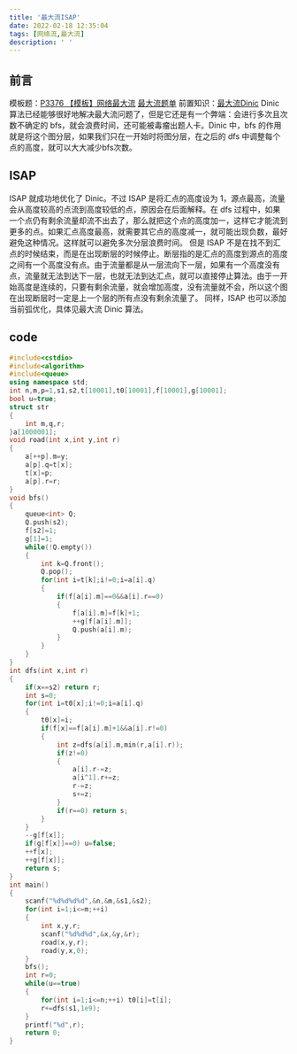 ```yaml
---
title: '最大流ISAP'
date: 2022-02-18 12:35:04
tags: [网络流,最大流]
description: ' '
---
```


## 前言
模板题：[P3376 【模板】网络最大流](https://www.luogu.com.cn/problem/P3376)
[最大流题单](/post/maximum-flow-problemlist/)
前置知识：[最大流Dinic](/post/maximum-flow-Dinic/)
Dinic 算法已经能够很好地解决最大流问题了，但是它还是有一个弊端：会进行多次且次数不确定的 bfs，就会浪费时间，还可能被毒瘤出题人卡。Dinic 中，bfs 的作用就是将这个图分层，如果我们只在一开始时将图分层，在之后的 dfs 中调整每个点的高度，就可以大大减少bfs次数。
## ISAP
ISAP 就成功地优化了 Dinic。不过 ISAP 是将汇点的高度设为 $1$，源点最高，流量会从高度较高的点流到高度较低的点，原因会在后面解释。在 dfs 过程中，如果一个点仍有剩余流量却流不出去了，那么就把这个点的高度加一，这样它才能流到更多的点。如果汇点高度最高，就需要其它点的高度减一，就可能出现负数，最好避免这种情况。这样就可以避免多次分层浪费时间。
但是 ISAP 不是在找不到汇点的时候结束，而是在出现断层的时候停止。断层指的是汇点的高度到源点的高度之间有一个高度没有点。由于流量都是从一层流向下一层，如果有一个高度没有点，流量就无法到达下一层，也就无法到达汇点，就可以直接停止算法。由于一开始高度是连续的，只要有剩余流量，就会增加高度，没有流量就不会，所以这个图在出现断层时一定是上一个层的所有点没有剩余流量了。
同样，ISAP 也可以添加当前弧优化，具体见最大流 Dinic 算法。
## code
``` cpp
#include<cstdio>
#include<algorithm>
#include<queue>
using namespace std;
int n,m,p=1,s1,s2,t[10001],t0[10001],f[10001],g[10001];
bool u=true;
struct str
{
    int m,q,r;
}a[1000001];
void road(int x,int y,int r)
{
    a[++p].m=y;
    a[p].q=t[x];
    t[x]=p;
    a[p].r=r;
}
void bfs()
{
    queue<int> Q;
    Q.push(s2);
    f[s2]=1;
    g[1]=1;
    while(!Q.empty())
    {
        int k=Q.front();
        Q.pop();
        for(int i=t[k];i!=0;i=a[i].q)
        {
            if(f[a[i].m]==0&&a[i].r==0)
            {
                f[a[i].m]=f[k]+1;
                ++g[f[a[i].m]];
                Q.push(a[i].m);
            }
        }
    }
}
int dfs(int x,int r)
{
    if(x==s2) return r;
    int s=0;
    for(int i=t0[x];i!=0;i=a[i].q)
    {
        t0[x]=i;
        if(f[x]==f[a[i].m]+1&&a[i].r!=0)
        {
            int z=dfs(a[i].m,min(r,a[i].r));
            if(z!=0)
            {
                a[i].r-=z;
                a[i^1].r+=z;
                r-=z;
                s+=z;
            }
            if(r==0) return s;
        }
    }
    --g[f[x]];
    if(g[f[x]]==0) u=false;
    ++f[x];
    ++g[f[x]];
    return s;
}
int main()
{
    scanf("%d%d%d%d",&n,&m,&s1,&s2);
    for(int i=1;i<=m;++i)
    {
        int x,y,r;
        scanf("%d%d%d",&x,&y,&r);
        road(x,y,r);
        road(y,x,0);
    }
    bfs();
    int r=0;
    while(u==true)
    {
        for(int i=1;i<=n;++i) t0[i]=t[i];
        r+=dfs(s1,1e9);
    }
    printf("%d",r);
    return 0;
}
```